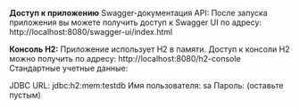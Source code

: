 **Доступ к приложению**
Swagger-документация API:
После запуска приложения вы можете получить доступ к Swagger UI по адресу:
http://localhost:8080/swagger-ui/index.html

**Консоль H2:**
Приложение использует H2 в памяти. Доступ к консоли H2 можно получить по адресу:
http://localhost:8080/h2-console
Стандартные учетные данные:

JDBC URL: jdbc:h2:mem:testdb
Имя пользователя: sa
Пароль: (оставьте пустым)
